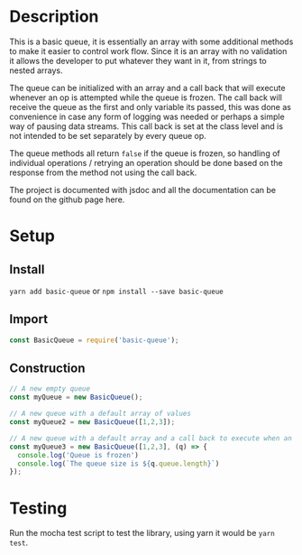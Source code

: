 # Description
This is a basic queue, it is essentially an array with some additional methods to make it easier to control work flow. Since it is an array with no validation it allows the developer to put whatever they want in it, from strings to nested arrays.

The queue can be initialized with an array and a call back that will execute whenever an op is attempted while the queue is frozen. The call back will receive the queue as the first and only variable its passed, this was done as convenience in case any form of logging was needed or perhaps a simple way of pausing data streams. This call back is set at the class level and is not intended to be set separately by every queue op. 

The queue methods all return `false` if the queue is frozen, so handling of individual operations / retrying an operation should be done based on the response from the method not using the call back.

The project is documented with jsdoc and all the documentation can be found on the github page here.

# Setup

## Install
`yarn add basic-queue` or `npm install --save basic-queue`

## Import
```javascript
const BasicQueue = require('basic-queue');
```

## Construction
```javascript
// A new empty queue
const myQueue = new BasicQueue();

// A new queue with a default array of values
const myQueue2 = new BasicQueue([1,2,3]);

// A new queue with a default array and a call back to execute when an op is attempted while frozen
const myQueue3 = new BasicQueue([1,2,3], (q) => {
  console.log('Queue is frozen')
  console.log(`The queue size is ${q.queue.length}`)
});
```

# Testing
Run the mocha test script to test the library, using yarn it would be `yarn test`.
